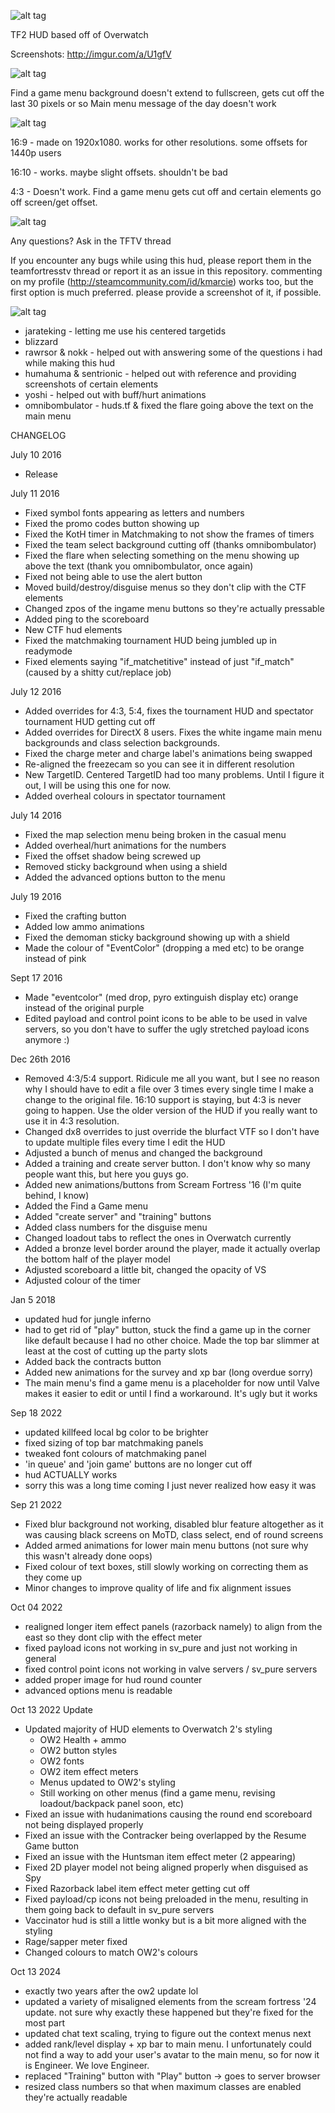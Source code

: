 ![alt tag](http://puu.sh/pXEfC/bd3aaad500.png)

TF2 HUD based off of Overwatch

Screenshots: http://imgur.com/a/U1gfV
	
![alt tag](http://puu.sh/pXEu9/8abb73eff0.png)	

Find a game menu background doesn't extend to fullscreen, gets cut off the last 30 pixels or so
Main menu message of the day doesn't work

![alt tag](http://puu.sh/pXEqs/66fe92f9ee.png)	

16:9 - made on 1920x1080. works for other resolutions. some offsets for 1440p users

16:10 - works. maybe slight offsets. shouldn't be bad

4:3 - Doesn't work. Find a game menu gets cut off and certain elements go off screen/get offset.

![alt tag](http://puu.sh/pXEp7/fec3bfbea3.png)	

Any questions? Ask in the TFTV thread

If you encounter any bugs while using this hud, please report them in the teamfortresstv thread or report it as an issue in this repository. 
commenting on my profile (http://steamcommunity.com/id/kmarcie) works too, but the first option is much preferred. please provide a screenshot of it, if possible.
	
![alt tag](http://puu.sh/pXEnu/977413608e.png)
 - jarateking - letting me use his centered targetids
 - blizzard 
 - rawrsor & nokk - helped out with answering some of the questions i had while making this hud
 - humahuma & sentrionic - helped out with reference and providing screenshots of certain elements
 - yoshi - helped out with buff/hurt animations
 - omnibombulator - huds.tf & fixed the flare going above the text on the main menu	
 
CHANGELOG

July 10 2016
- Release

July 11 2016
- Fixed symbol fonts appearing as letters and numbers
- Fixed the promo codes button showing up
- Fixed the KotH timer in Matchmaking to not show the frames of timers
- Fixed the team select background cutting off (thanks omnibombulator)
- Fixed the flare when selecting something on the menu showing up above the text (thank you omnibombulator, once again)
- Fixed not being able to use the alert button
- Moved build/destroy/disguise menus so they don't clip with the CTF elements
- Changed zpos of the ingame menu buttons so they're actually pressable
- Added ping to the scoreboard
- New CTF hud elements
- Fixed the matchmaking tournament HUD being jumbled up in readymode
- Fixed elements saying "if_matchetitive" instead of just "if_match" (caused by a shitty cut/replace job)

July 12 2016
- Added overrides for 4:3, 5:4, fixes the tournament HUD and spectator tournament HUD getting cut off
- Added overrides for DirectX 8 users. Fixes the white ingame main menu backgrounds and class selection backgrounds.
- Fixed the charge meter and charge label's animations being swapped
- Re-aligned the freezecam so you can see it in different resolution
- New TargetID. Centered TargetID had too many problems. Until I figure it out, I will be using this one for now.
- Added overheal colours in spectator tournament

July 14 2016
- Fixed the map selection menu being broken in the casual menu 
- Added overheal/hurt animations for the numbers 
- Fixed the offset shadow being screwed up 
- Removed sticky background when using a shield 
- Added the advanced options button to the menu

July 19 2016
- Fixed the crafting button
- Added low ammo animations
- Fixed the demoman sticky background showing up with a shield
- Made the colour of "EventColor" (dropping a med etc) to be orange instead of pink

Sept 17 2016
- Made "eventcolor" (med drop, pyro extinguish display etc) orange instead of the original purple
- Edited payload and control point icons to be able to be used in valve servers, so you don't have to suffer the ugly stretched payload icons anymore :)

Dec 26th 2016
- Removed 4:3/5:4 support. Ridicule me all you want, but I see no reason why I should have to edit a file over 3 times every single time I make a change to the original file. 16:10 support is staying, but 4:3 is never going to happen. Use the older version of the HUD if you really want to use it in 4:3 resolution.
- Changed dx8 overrides to just override the blurfact VTF so I don't have to update multiple files every time I edit the HUD
- Adjusted a bunch of menus and changed the background
- Added a training and create server button. I don't know why so many people want this, but here you guys go.
- Added new animations/buttons from Scream Fortress '16 (I'm quite behind, I know)
- Added the Find a Game menu
- Added "create server" and "training" buttons
- Added class numbers for the disguise menu
- Changed loadout tabs to reflect the ones in Overwatch currently
- Added a bronze level border around the player, made it actually overlap the bottom half of the player model
- Adjusted scoreboard a little bit, changed the opacity of VS
- Adjusted colour of the timer

Jan 5 2018
- updated hud for jungle inferno
- had to get rid of "play" button, stuck the find a game up in the corner like default because I had no other choice. Made the top bar slimmer at least at the cost of cutting up the party slots
- Added back the contracts button
- Added new animations for the survey and xp bar (long overdue sorry)
- The main menu's find a game menu is a placeholder for now until Valve makes it easier to edit or until I find a workaround. It's ugly but it works

Sep 18 2022
- updated killfeed local bg color to be brighter
- fixed sizing of top bar matchmaking panels
- tweaked font colours of matchmaking panel
- 'in queue' and 'join game' buttons are no longer cut off
- hud ACTUALLY works
- sorry this was a long time coming I just never realized how easy it was

Sep 21 2022
- Fixed blur background not working, disabled blur feature altogether as it was causing black screens on MoTD, class select, end of round screens
- Added armed animations for lower main menu buttons (not sure why this wasn't already done oops)
- Fixed colour of text boxes, still slowly working on correcting them as they come up
- Minor changes to improve quality of life and fix alignment issues

Oct 04 2022
- realigned longer item effect panels (razorback namely) to align from the east so they dont clip with the effect meter
- fixed payload icons not working in sv_pure and just not working in general
- fixed control point icons not working in valve servers / sv_pure servers
- added proper image for hud round counter
- advanced options menu is readable

Oct 13 2022 Update
- Updated majority of HUD elements to Overwatch 2's styling
	- OW2 Health + ammo
	- OW2 button styles
	- OW2 fonts
	- OW2 item effect meters
	- Menus updated to OW2's styling
	- Still working on other menus (find a game menu, revising loadout/backpack panel soon, etc)
- Fixed an issue with hudanimations causing the round end scoreboard not being displayed properly
- Fixed an issue with the Contracker being overlapped by the Resume Game button
- Fixed an issue with the Huntsman item effect meter (2 appearing)
- Fixed 2D player model not being aligned properly when disguised as Spy
- Fixed Razorback label item effect meter getting cut off
- Fixed payload/cp icons not being preloaded in the menu, resulting in them going back to default in sv_pure servers
- Vaccinator hud is still a little wonky but is a bit more aligned with the styling
- Rage/sapper meter fixed
- Changed colours to match OW2's colours

Oct 13 2024
- exactly two years after the ow2 update lol
- updated a variety of misaligned elements from the scream fortress '24 update. not sure why exactly these happened but they're fixed for the most part
- updated chat text scaling, trying to figure out the context menus next
- added rank/level display + xp bar to main menu. I unfortunately could not find a way to add your user's avatar to the main menu, so for now it is Engineer. We love Engineer.
- replaced "Training" button with "Play" button -> goes to server browser
- resized class numbers so that when maximum classes are enabled they're actually readable
